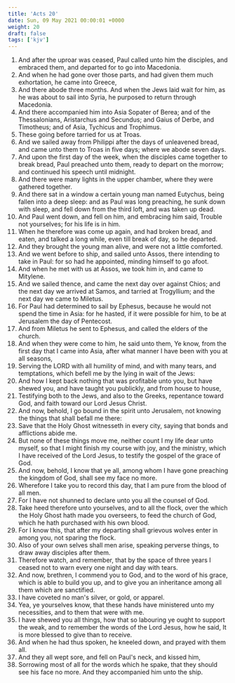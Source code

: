 ```yaml
---
title: 'Acts 20'
date: Sun, 09 May 2021 00:00:01 +0000
weight: 20
draft: false
tags: ['kjv'] 
---
```


1. And after the uproar was ceased, Paul called unto him the disciples, and embraced them, and departed for to go into Macedonia.
2. And when he had gone over those parts, and had given them much exhortation, he came into Greece,
3. And there abode three months. And when the Jews laid wait for him, as he was about to sail into Syria, he purposed to return through Macedonia.
4. And there accompanied him into Asia Sopater of Berea; and of the Thessalonians, Aristarchus and Secundus; and Gaius of Derbe, and Timotheus; and of Asia, Tychicus and Trophimus.
5. These going before tarried for us at Troas.
6. And we sailed away from Philippi after the days of unleavened bread, and came unto them to Troas in five days; where we abode seven days.
7. And upon the first day of the week, when the disciples came together to break bread, Paul preached unto them, ready to depart on the morrow; and continued his speech until midnight.
8. And there were many lights in the upper chamber, where they were gathered together.
9. And there sat in a window a certain young man named Eutychus, being fallen into a deep sleep: and as Paul was long preaching, he sunk down with sleep, and fell down from the third loft, and was taken up dead.
10. And Paul went down, and fell on him, and embracing him said, Trouble not yourselves; for his life is in him.
11. When he therefore was come up again, and had broken bread, and eaten, and talked a long while, even till break of day, so he departed.
12. And they brought the young man alive, and were not a little comforted.
13. And we went before to ship, and sailed unto Assos, there intending to take in Paul: for so had he appointed, minding himself to go afoot.
14. And when he met with us at Assos, we took him in, and came to Mitylene.
15. And we sailed thence, and came the next day over against Chios; and the next day we arrived at Samos, and tarried at Trogyllium; and the next day we came to Miletus.
16. For Paul had determined to sail by Ephesus, because he would not spend the time in Asia: for he hasted, if it were possible for him, to be at Jerusalem the day of Pentecost.
17. And from Miletus he sent to Ephesus, and called the elders of the church.
18. And when they were come to him, he said unto them, Ye know, from the first day that I came into Asia, after what manner I have been with you at all seasons,
19. Serving the LORD with all humility of mind, and with many tears, and temptations, which befell me by the lying in wait of the Jews:
20. And how I kept back nothing that was profitable unto you, but have shewed you, and have taught you publickly, and from house to house,
21. Testifying both to the Jews, and also to the Greeks, repentance toward God, and faith toward our Lord Jesus Christ.
22. And now, behold, I go bound in the spirit unto Jerusalem, not knowing the things that shall befall me there:
23. Save that the Holy Ghost witnesseth in every city, saying that bonds and afflictions abide me.
24. But none of these things move me, neither count I my life dear unto myself, so that I might finish my course with joy, and the ministry, which I have received of the Lord Jesus, to testify the gospel of the grace of God.
25. And now, behold, I know that ye all, among whom I have gone preaching the kingdom of God, shall see my face no more.
26. Wherefore I take you to record this day, that I am pure from the blood of all men.
27. For I have not shunned to declare unto you all the counsel of God.
28. Take heed therefore unto yourselves, and to all the flock, over the which the Holy Ghost hath made you overseers, to feed the church of God, which he hath purchased with his own blood.
29. For I know this, that after my departing shall grievous wolves enter in among you, not sparing the flock.
30. Also of your own selves shall men arise, speaking perverse things, to draw away disciples after them.
31. Therefore watch, and remember, that by the space of three years I ceased not to warn every one night and day with tears.
32. And now, brethren, I commend you to God, and to the word of his grace, which is able to build you up, and to give you an inheritance among all them which are sanctified.
33. I have coveted no man's silver, or gold, or apparel.
34. Yea, ye yourselves know, that these hands have ministered unto my necessities, and to them that were with me.
35. I have shewed you all things, how that so labouring ye ought to support the weak, and to remember the words of the Lord Jesus, how he said, It is more blessed to give than to receive.
36. And when he had thus spoken, he kneeled down, and prayed with them all.
37. And they all wept sore, and fell on Paul's neck, and kissed him,
38. Sorrowing most of all for the words which he spake, that they should see his face no more. And they accompanied him unto the ship.
